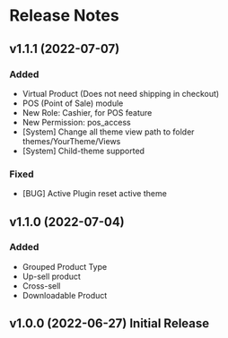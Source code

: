 # Release Notes
## v1.1.1 (2022-07-07)

### Added
- Virtual Product (Does not need shipping in checkout)
- POS (Point of Sale) module
- New Role: Cashier, for POS feature
- New Permission: pos_access
- [System] Change all theme view path to folder themes/YourTheme/Views
- [System] Child-theme supported

### Fixed
- [BUG] Active Plugin reset active theme

## v1.1.0 (2022-07-04)

### Added
- Grouped Product Type
- Up-sell product
- Cross-sell
- Downloadable Product

## v1.0.0 (2022-06-27) Initial Release
